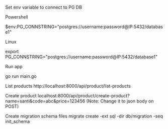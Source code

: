 Set env variable to connect to PG DB

Powershell

$env:PG_CONNSTRING="postgres://username:password@IP:5432/database1"

Linux

export PG_CONNSTRING="postgres://username:password@IP:5432/database1"

Run app

go run main.go

List products
http://localhost:8000/api/product/list-products

Create product
localhost:8000/api/product/create-product?name=santi&code=abc&price=123456
(Note: Change it to json body on POST)

Create migration schema files
migrate create -ext sql -dir db/migration -seq init_schema
